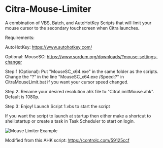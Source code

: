 # Citra-Mouse-Limiter
A combination of VBS, Batch, and AutoHotKey Scripts that will limit your mouse cursor to the secondary touchscreen when Citra launches.

Requirements:

AutoHotKey: https://www.autohotkey.com/

Optional:
MouseSC: https://www.sordum.org/downloads/?mouse-settings-changer

Step 1 (Optional): Put "MouseSC_x64.exe" in the same folder as the scripts. Change the "?" in the line "MouseSC_x64.exe /Speed:?" in CitraMouseLimit.bat if you want your cursor speed changed.

Step 2: Rename your desired resolution ahk file to "CitraLimitMouse.ahk". Default is 1080p.

Step 3: Enjoy! Launch Script 1.vbs to start the script

If you want the script to launch at startup then either make a shortcut to shell:startup or create a task in Task Scheduler to start on login.

![Mouse Limiter Example](https://github.com/NobleGaming/Citra-Mouse-Limiter/assets/52421874/ceb1007e-d42b-4f2f-b001-5dff4aee6d59)

Modified from this AHK script: https://controlc.com/59125ccf
